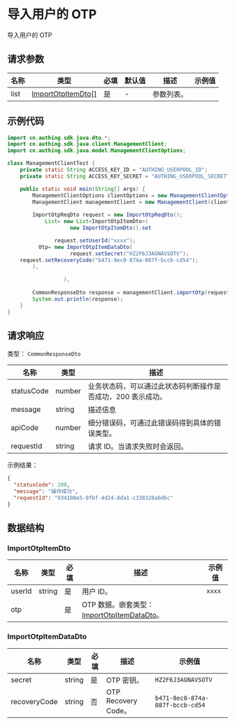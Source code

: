 # 导入用户的 OTP

<!--
  警告⚠️：
  不要直接修改该文档，
  https://github.com/Authing/authing-docs-factory
  使用该项目进行生成
-->

<LastUpdated />

导入用户的 OTP

## 请求参数

| 名称 | 类型 | 必填 | 默认值 | 描述 | 示例值 |
| ---- | ---- | ---- | ---- | ---- | ---- |
| list | <a href="#ImportOtpItemDto">ImportOtpItemDto[]</a> | 是 | - | 参数列表。   |  |


## 示例代码

```java
import cn.authing.sdk.java.dto.*;
import cn.authing.sdk.java.client.ManagementClient;
import cn.authing.sdk.java.model.ManagementClientOptions;

class ManagementClientTest {
    private static String ACCESS_KEY_ID = "AUTHING_USERPOOL_ID";
    private static String ACCESS_KEY_SECRET = "AUTHING_USERPOOL_SECRET";

    public static void main(String[] args) {
        ManagementClientOptions clientOptions = new ManagementClientOptions(ACCESS_KEY_ID, ACCESS_KEY_SECRET);
        ManagementClient managementClient = new ManagementClient(clientOptions);
    
        ImportOtpReqDto request = new ImportOtpReqDto();
            List= new List<ImportOtpItemDto>(
                    new ImportOtpItemDto().set

               request.setUserId("xxxx");
          Otp= new ImportOtpItemDataDto(
                    request.setSecret("HZ2F6J3AGNAVSOTV");
    request.setRecoveryCode("b471-8ec0-874a-087f-bccb-cd54");
        ),
      
                  ),
        
        CommonResponseDto response = managementClient.importOtp(request);
        System.out.println(response);
    }
}
```



## 请求响应

类型： `CommonResponseDto`

| 名称 | 类型 | 描述 |
| ---- | ---- | ---- |
| statusCode | number | 业务状态码，可以通过此状态码判断操作是否成功，200 表示成功。 |
| message | string | 描述信息 |
| apiCode | number | 细分错误码，可通过此错误码得到具体的错误类型。 |
| requestId | string | 请求 ID。当请求失败时会返回。 |



示例结果：

```json
{
  "statusCode": 200,
  "message": "操作成功",
  "requestId": "934108e5-9fbf-4d24-8da1-c330328abd6c"
}
```

## 数据结构


### <a id="ImportOtpItemDto"></a> ImportOtpItemDto

| 名称 | 类型 | 必填 | 描述 | 示例值 |
| ---- |  ---- | ---- | ---- | ---- |
| userId | string | 是 | 用户 ID。  |  `xxxx` |
| otp |  | 是 | OTP 数据。嵌套类型：<a href="#ImportOtpItemDataDto">ImportOtpItemDataDto</a>。  |  |


### <a id="ImportOtpItemDataDto"></a> ImportOtpItemDataDto

| 名称 | 类型 | 必填 | 描述 | 示例值 |
| ---- |  ---- | ---- | ---- | ---- |
| secret | string | 是 | OTP 密钥。  |  `HZ2F6J3AGNAVSOTV` |
| recoveryCode | string | 否 | OTP Recovery Code。  |  `b471-8ec0-874a-087f-bccb-cd54` |


